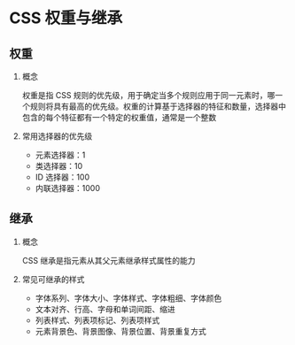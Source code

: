# CSS 权重与继承

## 权重

1. 概念

   权重是指 CSS 规则的优先级，用于确定当多个规则应用于同一元素时，哪一个规则将具有最高的优先级。权重的计算基于选择器的特征和数量，选择器中包含的每个特征都有一个特定的权重值，通常是一个整数

2. 常用选择器的优先级

   * 元素选择器：1
   * 类选择器：10
   * ID 选择器：100
   * 内联选择器：1000

## 继承

1. 概念

    CSS 继承是指元素从其父元素继承样式属性的能力

2. 常见可继承的样式
   * 字体系列、字体大小、字体样式、字体粗细、字体颜色
   * 文本对齐、行高、字母和单词间距、缩进
   * 列表样式、列表项标记、列表项样式
   * 元素背景色、背景图像、背景位置、背景重复方式

